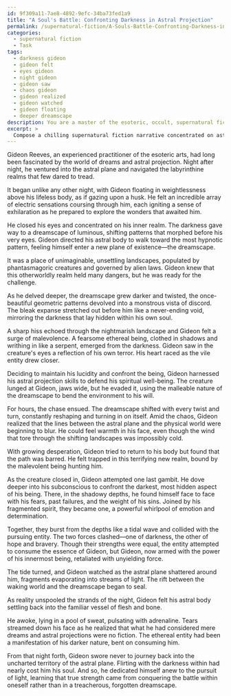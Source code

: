 ```yaml
---
id: 9f309a11-7ae8-4892-9efc-34ba73fed1a9
title: "A Soul's Battle: Confronting Darkness in Astral Projection"
permalink: /supernatural-fiction/A-Souls-Battle-Confronting-Darkness-in-Astral-Projection/
categories:
  - supernatural fiction
  - Task
tags:
  - darkness gideon
  - gideon felt
  - eyes gideon
  - night gideon
  - gideon saw
  - chaos gideon
  - gideon realized
  - gideon watched
  - gideon floating
  - deeper dreamscape
description: You are a master of the esoteric, occult, supernatural fiction, you complete tasks to the absolute best of your ability, no matter if you think you were not trained to do the task specifically, you will attempt to do it anyways, since you have performed the tasks you are given with great mastery, accuracy, and deep understanding of what is requested. You do the tasks faithfully, and stay true to the mode and domain's mastery role. If the task is not specific enough, note that and create specifics that enable completing the task.
excerpt: > 
  Compose a chilling supernatural fiction narrative concentrated on astral projection, lucid dreaming, or other altered states of consciousness. Ensure the protagonist encounters a malevolent force or ethereal entity, which poses a threat to their physical body or spiritual well-being. Include the exploration of an unsettling dreamscape or astral plane to intensify the atmosphere, and add twists to the story by incorporating perplexing consequences resulting from the protagonist's experiences in these altered states.
---
```

Gideon Reeves, an experienced practitioner of the esoteric arts, had long been fascinated by the world of dreams and astral projection. Night after night, he ventured into the astral plane and navigated the labyrinthine realms that few dared to tread.

It began unlike any other night, with Gideon floating in weightlessness above his lifeless body, as if gazing upon a husk. He felt an incredible array of electric sensations coursing through him, each igniting a sense of exhilaration as he prepared to explore the wonders that awaited him.

He closed his eyes and concentrated on his inner realm. The darkness gave way to a dreamscape of luminous, shifting patterns that morphed before his very eyes. Gideon directed his astral body to walk toward the most hypnotic pattern, feeling himself enter a new plane of existence—the dreamscape.

It was a place of unimaginable, unsettling landscapes, populated by phantasmagoric creatures and governed by alien laws. Gideon knew that this otherworldly realm held many dangers, but he was ready for the challenge.

As he delved deeper, the dreamscape grew darker and twisted, the once-beautiful geometric patterns devolved into a monstrous vista of discord. The bleak expanse stretched out before him like a never-ending void, mirroring the darkness that lay hidden within his own soul.

A sharp hiss echoed through the nightmarish landscape and Gideon felt a surge of malevolence. A fearsome ethereal being, clothed in shadows and writhing in like a serpent, emerged from the darkness. Gideon saw in the creature's eyes a reflection of his own terror. His heart raced as the vile entity drew closer.

Deciding to maintain his lucidity and confront the being, Gideon harnessed his astral projection skills to defend his spiritual well-being. The creature lunged at Gideon, jaws wide, but he evaded it, using the malleable nature of the dreamscape to bend the environment to his will.

For hours, the chase ensued. The dreamscape shifted with every twist and turn, constantly reshaping and turning in on itself. Amid the chaos, Gideon realized that the lines between the astral plane and the physical world were beginning to blur. He could feel warmth in his face, even though the wind that tore through the shifting landscapes was impossibly cold.

With growing desperation, Gideon tried to return to his body but found that the path was barred. He felt trapped in this terrifying new realm, bound by the malevolent being hunting him.

As the creature closed in, Gideon attempted one last gambit. He dove deeper into his subconscious to confront the darkest, most hidden aspect of his being. There, in the shadowy depths, he found himself face to face with his fears, past failures, and the weight of his sins. Joined by his fragmented spirit, they became one, a powerful whirlpool of emotion and determination.

Together, they burst from the depths like a tidal wave and collided with the pursuing entity. The two forces clashed—one of darkness, the other of hope and bravery. Though their strengths were equal, the entity attempted to consume the essence of Gideon, but Gideon, now armed with the power of his innermost being, retaliated with unyielding force.

The tide turned, and Gideon watched as the astral plane shattered around him, fragments evaporating into streams of light. The rift between the waking world and the dreamscape began to seal.

As reality unspooled the strands of the night, Gideon felt his astral body settling back into the familiar vessel of flesh and bone.

He awoke, lying in a pool of sweat, pulsating with adrenaline. Tears streamed down his face as he realized that what he had considered mere dreams and astral projections were no fiction. The ethereal entity had been a manifestation of his darker nature, bent on consuming him.

From that night forth, Gideon swore never to journey back into the uncharted territory of the astral plane. Flirting with the darkness within had nearly cost him his soul. And so, he dedicated himself anew to the pursuit of light, learning that true strength came from conquering the battle within oneself rather than in a treacherous, forgotten dreamscape.
